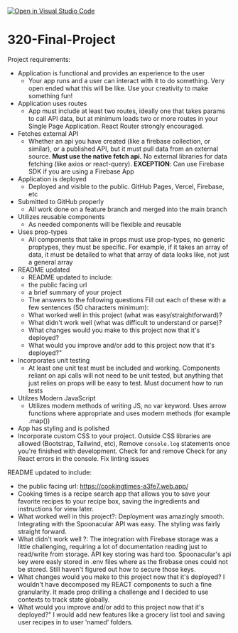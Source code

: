 [![Open in Visual Studio Code](https://classroom.github.com/assets/open-in-vscode-2e0aaae1b6195c2367325f4f02e2d04e9abb55f0b24a779b69b11b9e10269abc.svg)](https://classroom.github.com/online_ide?assignment_repo_id=18451691&assignment_repo_type=AssignmentRepo)
# 320-Final-Project

Project requirements:

- Application is functional and provides an experience to the user
  - Your app runs and a user can interact with it to do something. Very open ended what this will be like. Use your creativity to make something fun!
- Application uses routes
  - App must include at least two routes, ideally one that takes params to call API data, but at minimum loads two or more routes in your Single Page Application. React Router strongly encouraged.
- Fetches external API
  - Whether an api you have created (like a firebase collection, or similar), or a published API, but it must pull data from an external source. **Must use the native fetch api.** No external libraries for data fetching (like axios or react-query). **EXCEPTION**: Can use Firebase SDK if you are using a Firebase App
- Application is deployed
  - Deployed and visible to the public. GitHub Pages, Vercel, Firebase, etc
- Submitted to GitHub properly
  - All work done on a feature branch and merged into the main branch
- Utilizes reusable components
  - As needed components will be flexible and reusable
- Uses prop-types
  - All components that take in props must use prop-types, no generic proptypes, they must be specific. For example, if it takes an array of data, it must be detailed to what that array of data looks like, not just a general array
- README updated
  - README updated to include:
  - the public facing url
  - a brief summary of your project
  - The answers to the following questions Fill out each of these with a few sentences (50 characters minimum):
  - What worked well in this project (what was easy/straightforward)?
  - What didn't work well (what was difficult to understand or parse)?
  - What changes would you make to this project now that it's deployed?
  - What would you improve and/or add to this project now that it's deployed?"
- Incorporates unit testing
  - At least one unit test must be included and working. Components reliant on api calls will not need to be unit tested, but anything that just relies on props will be easy to test. Must document how to run tests
- Utilzes Modern JavaScript
  - Utilizes modern methods of writing JS, no var keyword. Uses arrow functions where appropriate and uses modern methods (for example .map())
- App has styling and is polished
- Incorporate custom CSS to your project. Outside CSS libraries are allowed (Bootstrap, Tailwind, etc), Remove `console.log` statements once you're finished with development. Check for and remove Check for any React errors in the console. Fix linting issues

README updated to include:
- the public facing url: https://cookingtimes-a3fe7.web.app/
- Cooking times is a recipe search app that allows you to save your favorite recipes to your recipe box, saving the ingredients and instructions for view later.
- What worked well in this project?:  Deployment was amazingly smooth. Integrating with the Spoonacular API was easy.  The styling was fairly straight forward.  
- What didn't work well ?: The integration with Firebase storage was a little challenging, requiring a lot of documentation reading just to read/write from storage.  API key storing was hard too.  Spoonacular's api key were easly stored in .env files where as the firebase ones could not be stored.  Still haven't figured out how to secure those keys.
- What changes would you make to this project now that it's deployed? I wouldn't have decomposed my REACT components to such a fine granularity.   It made prop drilling a challenge and I decided to use contexts to track state globally. 
- What would you improve and/or add to this project now that it's deployed?"  I would add new features like a grocery list tool and saving user recipes in to user 'named' folders. 